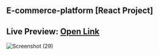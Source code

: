 ## E-commerce-platform [React Project]

## Live Preview: [Open Link](https://github.com/maheshsangeet/E-commerce-platform/)


![Screenshot (29)](https://user-images.githubusercontent.com/74812363/131220179-dc16b01b-f256-4bb9-bfc2-2b7b27729256.png)









